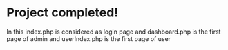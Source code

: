 
<h1>Project completed!</h1>
In this index.php is considered as login page and dashboard.php is the first page of admin and userIndex.php is the first page of user	

